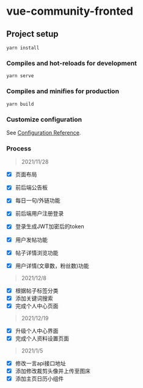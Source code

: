 # vue-community-fronted

## Project setup
```
yarn install
```

### Compiles and hot-reloads for development
```
yarn serve
```

### Compiles and minifies for production
```
yarn build
```

### Customize configuration
See [Configuration Reference](https://cli.vuejs.org/config/).

### Process

> 2021/11/28


- [x] 页面布局

- [x] 前后端公告板
- [x] 每日一句/外链功能

- [x] 前后端用户注册登录

- [x] 登录生成JWT加密后的token
- [x] 用户发帖功能
- [x] 帖子详情浏览功能
- [x] 用户详情(文章数，粉丝数)功能

> 2021/12/8
- [x] 根据帖子标签分类
- [x] 添加关键词搜索
- [x] 完成个人中心页面

> 2021/12/19
- [x] 升级个人中心界面
- [x] 完成个人资料设置页面

> 2021/1/5
- [x] 修改一言api接口地址
- [x] 添加修改裁剪头像并上传至图床
- [x] 添加主页日历小组件
